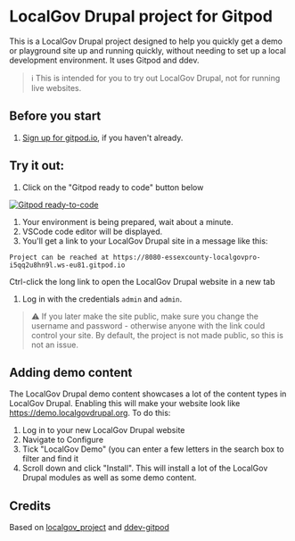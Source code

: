 # LocalGov Drupal project for Gitpod

This is a LocalGov Drupal project designed to help you quickly get a demo or playground site up and running quickly, without needing to set up a local development environment. It uses Gitpod and ddev.

> ℹ
> This is intended for you to try out LocalGov Drupal, not for running live websites.

## Before you start
1. [Sign up for gitpod.io](https://gitpod.io/login), if you haven't already.

## Try it out:
1. Click on the "Gitpod ready to code" button below

[![Gitpod ready-to-code](https://img.shields.io/badge/Gitpod-ready--to--code-blue?logo=gitpod)](https://gitpod.io/#https://github.com/keelanfh/localgov_project_gitpod)

1. Your environment is being prepared, wait about a minute.
1. VSCode code editor will be displayed.
1. You'll get a link to your LocalGov Drupal site in a message like this:
```
Project can be reached at https://8080-essexcounty-localgovpro-i5qq2u8hn9l.ws-eu81.gitpod.io
```
   Ctrl-click the long link to open the LocalGov Drupal website in a new tab
1. Log in with the credentials `admin` and `admin`.
> ⚠
> If you later make the site public, make sure you change the username and password - otherwise anyone with the link could control your site. By default, the project is not made public, so this is not an issue.

## Adding demo content
The LocalGov Drupal demo content showcases a lot of the content types in LocalGov Drupal. Enabling this will make your website look like https://demo.localgovdrupal.org. To do this:

1. Log in to your new LocalGov Drupal website
2. Navigate to Configure
3. Tick "LocalGov Demo" (you can enter a few letters in the search box to filter and find it
4. Scroll down and click "Install". This will install a lot of the LocalGov Drupal modules as well as some demo content. 

## Credits
Based on [localgov_project](https://github.com/localgovdrupal/localgov_project) and [ddev-gitpod](https://github.com/shaal/ddev-gitpod)
